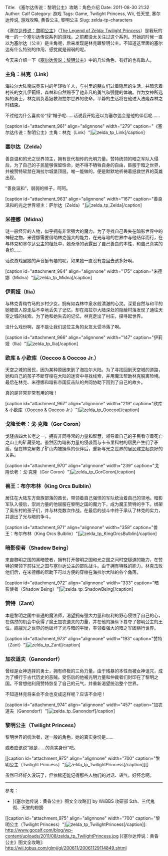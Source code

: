 Title: 《塞尔达传说：黎明公主》攻略：角色介绍
Date: 2011-08-30 21:32
Author: Calf
Category: 游戏
Tags: Game, Twilight Princess, Wii, 任天堂, 塞尔达传说, 游戏攻略, 黄昏公主, 黎明公主
Slug: zelda-tp-characters

《[塞尔达传说：黎明公主][]》（[The Legend of Zelda: Twilight
Princess][塞尔达传说：黎明公主]）是我玩的唯一的一个塞尔达传说系列的游戏，之前都没太关注过这个系列。开始的时候一直以为塞尔达（公主）是主角呢，后来发现是林克跟黎明公主。不知道这里面的塞尔达有什么特别的作用，感觉就是弱弱的呢。

今天来介绍一下《[塞尔达传说：黎明公主][]》中的几位角色，有好的也有敌人。<!--more-->

### <a name="Link">主角：林克（Link）</a>

海拉尔大陆南端奥东村的年轻牧羊人，与村里的朋友们过着隐居的生活，并暗恋着村长的女儿伊莉娅，森林和自然赐予了他非凡的勇气和强健的体魄。作为女神所选择的勇士，林克肩负着拯救海拉尔世界的使命，平静的生活将在他进入法隆森林之时结束。

不过他为什么喜欢带“绿”帽子呢……话说我开始还以为塞尔达会是他的伴侣呢……

[caption id="attachment\_961" align="alignnone" width="279"
caption="《塞尔达传说：黎明公主》主角：林克（Link）"]![zelda\_tp\_Link][][/caption]

### <a name="Zelda">塞尔达（Zelda）</a>

善良温和的光之世界领主，拥有世代相传的光明力量。赞特统领的暗之军队入侵后，为了自己的子民能够保留性命，她不得不牺牲自身的自由，臣服于暗之世界，并被赞特软禁在海拉尔城堡顶层。唯一能做的，便是默默地祈祷着拯救世界的英雄出现。

“善良温和”，弱弱的样子，呵呵。

[caption id="attachment\_963" align="alignnone" width="167"
caption="善良温和的光之世界领主：萨尔达（Zelda）"]![zelda\_tp\_Zelda][][/caption]

### <a name="Midna">米德娜（Midna）</a>

谜一般怪异的人物，似乎拥有非常强大的魔力。为了寻找自己丢失在暗影世界中的神秘之物，米德娜需要借助林克强大的能力，在光与暗的世界中与他结伴而行，在与林克和塞尔达公主的相处中，她渐渐的表露出了自己善良的本性，和自己真实的身份……

话说游戏里她的声音挺有趣的呢，如果她一直没有变回去该多好啊。

[caption id="attachment\_964" align="alignnone" width="175"
caption="米德娜（Midna）"]![zelda\_tp\_Midna][][/caption]

### <a name="Ilia">伊莉娅（Ilia）</a>

与林克青梅竹马的乡村少女，拥有如森林中泉水般清澈的心灵。深爱自然与和平的她被兽人掠走后不幸地丢失了记忆，却在海拉尔大陆深处的隐蔽村落发现了通往天空之城的线索。为了她和她失去的记忆，林克走出了村庄，探寻起世界。

没什么戏份啊，是不是让我们这位主角的女友太受冷落了啊。

[caption id="attachment\_966" align="alignnone" width="147"
caption="伊莉娅（Ilia）"]![zelda\_tp\_Ilia][][/caption]

### <a name="Ooccoo">欧库 & 小欧库（Ooccoo & Ooccoo Jr.）</a>

天空之城的居民，因为某种原因来到了海拉尔大陆。为了寻找回到天空城的道路，她和自己的孩子不断穿梭在大陆的迷宫中寻找线索，并用魔法帮助林克脱离险境。最后在林克、米德娜和暗影帝国反击队的共同协助下回到了自己的故乡。

真的是非常非常有用的哦！

[caption id="attachment\_967" align="alignnone" width="219"
caption="欧库 & 小欧库（Ooccoo & Ooccoo
Jr.）"]![zelda\_tp\_Ooccoo][][/caption]

### <a name="GorCoron">戈隆长老：戈·克隆（Gor Coron）</a>

戈隆族四大长老之一，拥有非同寻常的力量和智慧，领导着自己的子民看守着死亡之山上的矿藏圣地。虽然因为暗影力量的侵袭而与卡卡里科村的居民产生们了矛盾，但在林克解救了矿山内被操纵的伙伴后，重新与光之世界的居民建立起良好的关系。

[caption id="attachment\_970" align="alignnone" width="239"
caption="戈隆长老：戈·克隆（Gor
Coron）"]![zelda\_tp\_GorCoron][][/caption]

### <a name="KingOrcsBulblin">兽王：布尔布林（King Orcs Bulblin）</a>

居住在大陆东方兽族部落的酋长，带领着自己强悍的军队统治着自己的领地。暗影军队入侵后，崇尚力量的他屈服在黎明之国的魔力下，成为魔王赞特的手下。绑架了奥东村的孩子们，并与林克数次作战。在最后的战斗中终于承认了林克的实力，并退出了光与暗的争斗。

[caption id="attachment\_971" align="alignnone" width="358"
caption="兽王：布尔布林（King Orcs
Bulblin）"]![zelda\_tp\_KingOrcsBulblin][][/caption]

### <a name="ShadowBeing">暗影使者（Shadow Being）</a>

来自黎明之国的黑暗使者，拥有打开黎明之国和光之国之间时空隧道的能力，在赞特的带领下前往光之国与塞尔达公主的部队战斗。由于拥有特殊的能力，林克击败他们后，在米德娜的帮助下可以方便的穿梭在海拉尔大陆的各个角落。

[caption id="attachment\_972" align="alignnone" width="333"
caption="暗影使者（Shadow Being）"]![zelda\_tp\_ShadowBeing][][/caption]

### <a name="Zant">赞特（Zant）</a>

本是黎明之国中普通的魔法师，渴望拥有强大力量和权利的野心侵蚀了自己的心，在偶然的机会中获得了魔王加农道夫的力量，并在他的操纵下篡夺了黎明公主的王位。觊觎光之世界的他破坏了光与暗的平衡，率领着强大的暗之军团横行世界。

[caption id="attachment\_973" align="alignnone" width="193"
caption="赞特（Zant）"]![zelda\_tp\_Zant][][/caption]

### <a name="Ganondorf">加农道夫（Ganondorf）</a>

曾经是女神选择的勇士，拥有终极的三角力量。由于残暴的本性而被女神诅咒，成为了横行于古代历史的恶贼。受伤后的他被光明力量和仲裁者们封印在了黎明之国。不曾想他利用赞特恢复了自己的元气，并重新渴望统治整个世界。

不知道林克将来会不会也变成这样呢？应该不会吧！

[caption id="attachment\_974" align="alignnone" width="457"
caption="加农道夫（Ganondorf）"]![zelda\_tp\_Ganondorf][][/caption]

### <a name="TwilightPrincess">黎明公主（Twilight Princess）</a>

黎明世界的统治者，迷一般的角色，她的真实身份是……

或者应该说“她是……的真实身份”吧。

[[caption id="attachment\_975" align="alignnone" width="700"
caption="黎明公主（Twilight
Princess）"]![zelda\_tp\_TwilightPrincess][][/caption]][]

虽然已经好久没玩了，但依稀还能记得那些人物们的对话、语气，好怀念啊。

* * * * *

参考：

-   [《塞尔达传说：黄昏公主》图文全攻略][] by WiiBBS 攻研部
    Szh、三代鬼彻、天堂的翅膀

  [塞尔达传说：黎明公主]: http://www.zelda.com/tp/
  [zelda\_tp\_Link]: http://www.gocalf.com/blog/wp-content/uploads/2011/08/zelda_tp_Link.jpg
    "zelda_tp_Link"
  [zelda\_tp\_Zelda]: http://www.gocalf.com/blog/wp-content/uploads/2011/08/zelda_tp_Zelda.jpg
    "zelda_tp_Zelda"
  [zelda\_tp\_Midna]: http://www.gocalf.com/blog/wp-content/uploads/2011/08/zelda_tp_Midna.jpg
    "zelda_tp_Midna"
  [zelda\_tp\_Ilia]: http://www.gocalf.com/blog/wp-content/uploads/2011/08/zelda_tp_Ilia.jpg
    "zelda_tp_Ilia"
  [zelda\_tp\_Ooccoo]: http://www.gocalf.com/blog/wp-content/uploads/2011/08/zelda_tp_Ooccoo.jpg
    "zelda_tp_Ooccoo"
  [zelda\_tp\_GorCoron]: http://www.gocalf.com/blog/wp-content/uploads/2011/08/zelda_tp_GorCoron.jpg
    "zelda_tp_GorCoron"
  [zelda\_tp\_KingOrcsBulblin]: http://www.gocalf.com/blog/wp-content/uploads/2011/08/zelda_tp_KingOrcsBulblin.jpg
    "zelda_tp_KingOrcsBulblin"
  [zelda\_tp\_ShadowBeing]: http://www.gocalf.com/blog/wp-content/uploads/2011/08/zelda_tp_ShadowBeing.jpg
    "zelda_tp_ShadowBeing"
  [zelda\_tp\_Zant]: http://www.gocalf.com/blog/wp-content/uploads/2011/08/zelda_tp_Zant.jpg
    "zelda_tp_Zant"
  [zelda\_tp\_Ganondorf]: http://www.gocalf.com/blog/wp-content/uploads/2011/08/zelda_tp_Ganondorf.jpg
    "zelda_tp_Ganondorf"
  [zelda\_tp\_TwilightPrincess]: http://www.gocalf.com/blog/wp-content/uploads/2011/08/zelda_tp_TwilightPrincess-700x466.jpg
    "zelda_tp_TwilightPrincess"
  [[caption id="attachment\_975" align="alignnone" width="700"
  caption="黎明公主（Twilight
  Princess）"]![zelda\_tp\_TwilightPrincess][][/caption]]: http://www.gocalf.com/blog/wp-content/uploads/2011/08/zelda_tp_TwilightPrincess.jpg
  [《塞尔达传说：黄昏公主》图文全攻略]: http://wii.tgbus.com/glmj/gl/200611/20061129114849.shtml
